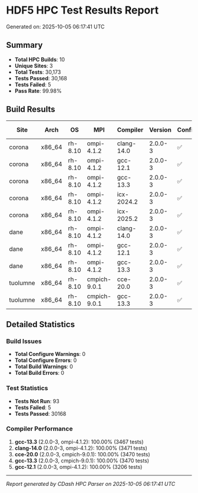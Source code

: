 # HDF5 HPC Test Results Report

Generated on: 2025-10-05 06:17:41 UTC

## Summary

- **Total HPC Builds**: 10
- **Unique Sites**: 3
- **Total Tests**: 30,173
- **Tests Passed**: 30,168
- **Tests Failed**: 5
- **Pass Rate**: 99.98%

## Build Results

| Site | Arch | OS | MPI | Compiler | Version | Configure | Build | Tests | Pass Rate |
|------|------|----|-----|----------|---------|-----------|-------|-------|-----------|
| corona | x86_64 | rh-8.10 | ompi-4.1.2 | clang-14.0 | 2.0.0-3 | ✅ | ✅ | 3471/3471 | 100.0% |
| corona | x86_64 | rh-8.10 | ompi-4.1.2 | gcc-12.1 | 2.0.0-3 | ✅ | ✅ | 3467/3467 | 100.0% |
| corona | x86_64 | rh-8.10 | ompi-4.1.2 | gcc-13.3 | 2.0.0-3 | ✅ | ✅ | 3467/3467 | 100.0% |
| corona | x86_64 | rh-8.10 | ompi-4.1.2 | icx-2024.2 | 2.0.0-3 | ✅ | ✅ | 3206/3208 | 99.9% |
| corona | x86_64 | rh-8.10 | ompi-4.1.2 | icx-2025.2 | 2.0.0-3 | ✅ | ✅ | 3206/3208 | 99.9% |
| dane | x86_64 | rh-8.10 | ompi-4.1.2 | clang-14.0 | 2.0.0-3 | ✅ | ✅ | 0/0 | 0.0% |
| dane | x86_64 | rh-8.10 | ompi-4.1.2 | gcc-12.1 | 2.0.0-3 | ✅ | ✅ | 3206/3206 | 100.0% |
| dane | x86_64 | rh-8.10 | ompi-4.1.2 | gcc-13.3 | 2.0.0-3 | ✅ | ✅ | 3205/3206 | 100.0% |
| tuolumne | x86_64 | rh-8.10 | cmpich-9.0.1 | cce-20.0 | 2.0.0-3 | ✅ | ✅ | 3470/3470 | 100.0% |
| tuolumne | x86_64 | rh-8.10 | cmpich-9.0.1 | gcc-13.3 | 2.0.0-3 | ✅ | ✅ | 3470/3470 | 100.0% |

## Detailed Statistics

### Build Issues
- **Total Configure Warnings**: 0
- **Total Configure Errors**: 0
- **Total Build Warnings**: 0
- **Total Build Errors**: 0

### Test Statistics
- **Tests Not Run**: 93
- **Tests Failed**: 5
- **Tests Passed**: 30168

### Compiler Performance
1. **gcc-13.3** (2.0.0-3, ompi-4.1.2): 100.00% (3467 tests)
2. **clang-14.0** (2.0.0-3, ompi-4.1.2): 100.00% (3471 tests)
3. **cce-20.0** (2.0.0-3, cmpich-9.0.1): 100.00% (3470 tests)
4. **gcc-13.3** (2.0.0-3, cmpich-9.0.1): 100.00% (3470 tests)
5. **gcc-12.1** (2.0.0-3, ompi-4.1.2): 100.00% (3206 tests)

---
*Report generated by CDash HPC Parser on 2025-10-05 06:17:41 UTC*
